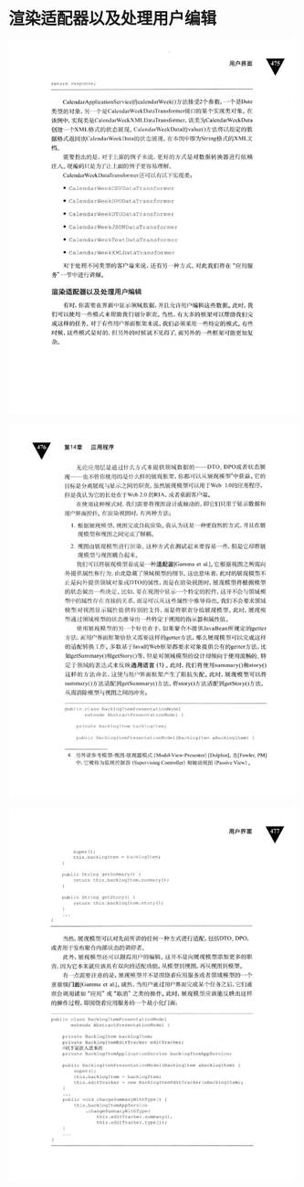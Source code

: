 # 渲染适配器以及处理用户编辑 

<div align = "center"><img src = "images/000280.jpg"/></div>
  <p class="calibre1"><a id="calibre_link-531"></a><img src="images/000307.jpg" alt="Image 507" class="calibre2" /></p>  <p class="calibre1"><a id="calibre_link-532"></a><img src="images/000335.jpg" alt="Image 508" class="calibre2" /></p>    
